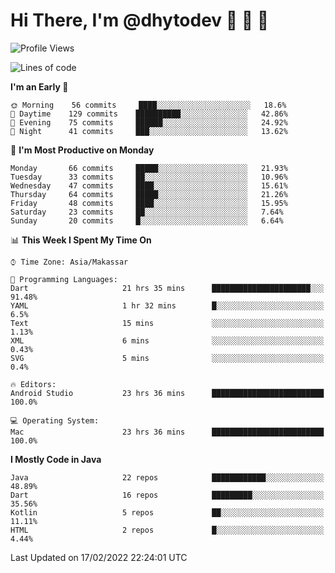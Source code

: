 # Hi There, I'm @dhytodev 👋 👋 👋

<!--
**DhytoDev/dhytodev** is a ✨ _special_ ✨ repository because its `README.md` (this file) appears on your GitHub profile.

Here are some ideas to get you started:

- 🔭 I’m currently working on ...
- 🌱 I’m currently learning ...
- 👯 I’m looking to collaborate on ...
- 🤔 I’m looking for help with ...
- 💬 Ask me about ...
- 📫 How to reach me: ...
- 😄 Pronouns: ...
- ⚡ Fun fact: ...
-->

<!--START_SECTION:waka-->
![Profile Views](http://img.shields.io/badge/Profile%20Views-3-blue)

![Lines of code](https://img.shields.io/badge/From%20Hello%20World%20I%27ve%20Written-134%20Thousand%20lines%20of%20code-blue)

**I'm an Early 🐤** 

```text
🌞 Morning    56 commits     ████░░░░░░░░░░░░░░░░░░░░░   18.6% 
🌆 Daytime    129 commits    ██████████░░░░░░░░░░░░░░░   42.86% 
🌃 Evening    75 commits     ██████░░░░░░░░░░░░░░░░░░░   24.92% 
🌙 Night      41 commits     ███░░░░░░░░░░░░░░░░░░░░░░   13.62%

```
📅 **I'm Most Productive on Monday** 

```text
Monday       66 commits     █████░░░░░░░░░░░░░░░░░░░░   21.93% 
Tuesday      33 commits     ██░░░░░░░░░░░░░░░░░░░░░░░   10.96% 
Wednesday    47 commits     ████░░░░░░░░░░░░░░░░░░░░░   15.61% 
Thursday     64 commits     █████░░░░░░░░░░░░░░░░░░░░   21.26% 
Friday       48 commits     ████░░░░░░░░░░░░░░░░░░░░░   15.95% 
Saturday     23 commits     ██░░░░░░░░░░░░░░░░░░░░░░░   7.64% 
Sunday       20 commits     █░░░░░░░░░░░░░░░░░░░░░░░░   6.64%

```


📊 **This Week I Spent My Time On** 

```text
⌚︎ Time Zone: Asia/Makassar

💬 Programming Languages: 
Dart                     21 hrs 35 mins      ██████████████████████░░░   91.48% 
YAML                     1 hr 32 mins        █░░░░░░░░░░░░░░░░░░░░░░░░   6.5% 
Text                     15 mins             ░░░░░░░░░░░░░░░░░░░░░░░░░   1.13% 
XML                      6 mins              ░░░░░░░░░░░░░░░░░░░░░░░░░   0.43% 
SVG                      5 mins              ░░░░░░░░░░░░░░░░░░░░░░░░░   0.4%

🔥 Editors: 
Android Studio           23 hrs 36 mins      █████████████████████████   100.0%

💻 Operating System: 
Mac                      23 hrs 36 mins      █████████████████████████   100.0%

```

**I Mostly Code in Java** 

```text
Java                     22 repos            ████████████░░░░░░░░░░░░░   48.89% 
Dart                     16 repos            █████████░░░░░░░░░░░░░░░░   35.56% 
Kotlin                   5 repos             ██░░░░░░░░░░░░░░░░░░░░░░░   11.11% 
HTML                     2 repos             █░░░░░░░░░░░░░░░░░░░░░░░░   4.44%

```



 Last Updated on 17/02/2022 22:24:01 UTC
<!--END_SECTION:waka-->
